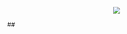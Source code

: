 ##
<br/>  
<div align="center">
<img src="https://komarev.com/ghpvc/?username=cucerdariancatalin&&style=flat-square" align="center" />
</div> 
<br/>  
##
